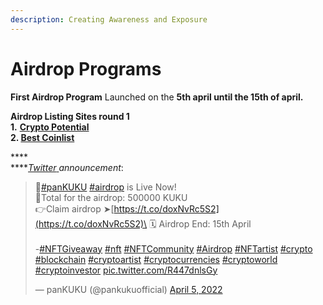 ```yaml
---
description: Creating Awareness and Exposure
---
```


# Airdrop Programs

**First Airdrop Program** Launched on the **5th april until the 15th of april.**

**Airdrop Listing Sites round 1**\
**1.** [**Crypto Potential**](https://crypto-potential.com/post/pankuku-airdrop-program-is-live-now--)****\
**2.** [**Best Coinlist**](https://www.bestcoinlist.com/airdrop/pankuku/)****

****\
****[_Twitter_ ](https://twitter.com/pankukuofficial)_announcement_:&#x20;

> 📣[#panKUKU](https://twitter.com/hashtag/panKUKU?src=hash\&ref\_src=twsrc%5Etfw) [#airdrop](https://twitter.com/hashtag/airdrop?src=hash\&ref\_src=twsrc%5Etfw) is Live Now!\
> 🎉Total for the airdrop: 500000 KUKU\
> 👉Claim airdrop ➤[https://t.co/doxNvRc5S2](https://t.co/doxNvRc5S2)\
> 🗓 Airdrop End: 15th April\
> \
> \-[#NFTGiveaway](https://twitter.com/hashtag/NFTGiveaway?src=hash\&ref\_src=twsrc%5Etfw) [#nft](https://twitter.com/hashtag/nft?src=hash\&ref\_src=twsrc%5Etfw) [#NFTCommunity](https://twitter.com/hashtag/NFTCommunity?src=hash\&ref\_src=twsrc%5Etfw) [#Airdrop](https://twitter.com/hashtag/Airdrop?src=hash\&ref\_src=twsrc%5Etfw) [#NFTartist](https://twitter.com/hashtag/NFTartist?src=hash\&ref\_src=twsrc%5Etfw) [#crypto](https://twitter.com/hashtag/crypto?src=hash\&ref\_src=twsrc%5Etfw) [#blockchain](https://twitter.com/hashtag/blockchain?src=hash\&ref\_src=twsrc%5Etfw) [#cryptoartist](https://twitter.com/hashtag/cryptoartist?src=hash\&ref\_src=twsrc%5Etfw) [#cryptocurrencies](https://twitter.com/hashtag/cryptocurrencies?src=hash\&ref\_src=twsrc%5Etfw) [#cryptoworld](https://twitter.com/hashtag/cryptoworld?src=hash\&ref\_src=twsrc%5Etfw) [#cryptoinvestor](https://twitter.com/hashtag/cryptoinvestor?src=hash\&ref\_src=twsrc%5Etfw) [pic.twitter.com/R447dnlsGy](https://t.co/R447dnlsGy)
>
> — panKUKU (@pankukuofficial) [April 5, 2022](https://twitter.com/pankukuofficial/status/1511278757159395331?ref\_src=twsrc%5Etfw)
